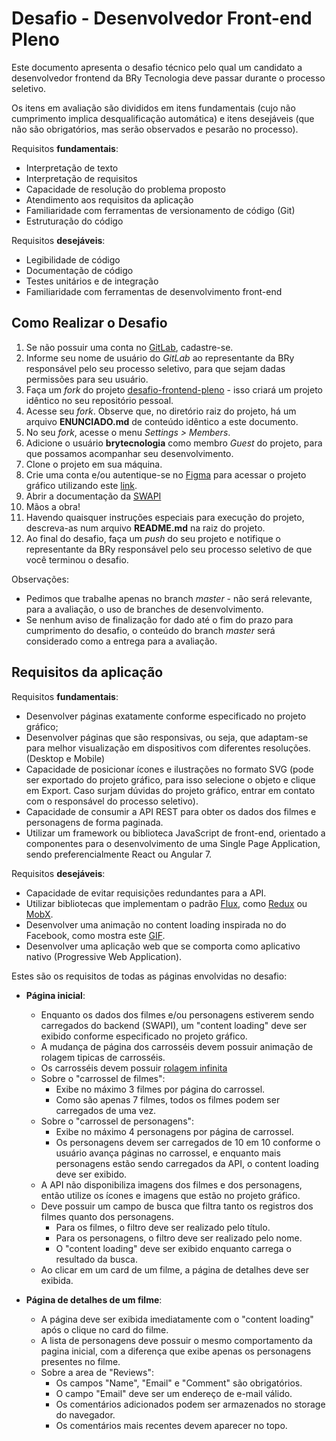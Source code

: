 # Desafio - Desenvolvedor Front-end Pleno

Este documento apresenta o desafio técnico pelo qual um candidato a desenvolvedor frontend da BRy Tecnologia deve passar durante o processo seletivo.

Os itens em avaliação são divididos em itens fundamentais (cujo não cumprimento implica desqualificação automática) e itens desejáveis (que não são obrigatórios, mas serão observados e pesarão no processo).

Requisitos **fundamentais**:
* Interpretação de texto
* Interpretação de requisitos
* Capacidade de resolução do problema proposto
* Atendimento aos requisitos da aplicação
* Familiaridade com ferramentas de versionamento de código (Git)
* Estruturação do código

Requisitos **desejáveis**:
* Legibilidade de código
* Documentação de código
* Testes unitários e de integração
* Familiaridade com ferramentas de desenvolvimento front-end

## Como Realizar o Desafio

1. Se não possuir uma conta no [GitLab](https://gitlab.com), cadastre-se.
2. Informe seu nome de usuário do *GitLab* ao representante da BRy responsável pelo seu processo seletivo, para que sejam dadas permissões para seu usuário.
3. Faça um *fork* do projeto [desafio-frontend-pleno](https://gitlab.com/brytecnologia-team/selecao/desafio-frontend-pleno) - isso criará um projeto idêntico no seu repositório pessoal.
4. Acesse seu *fork*. Observe que, no diretório raiz do projeto, há um arquivo **ENUNCIADO.md** de conteúdo idêntico a este documento.
5. No seu *fork*, acesse o menu *Settings > Members*.
6. Adicione o usuário **brytecnologia** como membro *Guest* do projeto, para que possamos acompanhar seu desenvolvimento.
7. Clone o projeto em sua máquina.
8. Crie uma conta e/ou autentique-se no [Figma](https://www.figma.com/) para acessar o projeto gráfico utilizando este [link](https://www.figma.com/file/f8RxcKAz9JSWuRgM0DFtzxmJ/teste-front-end?node-id=0%3A1).
9. Abrir a documentação da [SWAPI](https://swapi.co)
10. Mãos a obra!
11. Havendo quaisquer instruções especiais para execução do projeto, descreva-as num arquivo **README.md** na raiz do projeto.
12. Ao final do desafio, faça um *push* do seu projeto e notifique o representante da BRy responsável pelo seu processo seletivo de que você terminou o desafio.

Observações: 

* Pedimos que trabalhe apenas no branch *master* - não será relevante, para a avaliação, o uso de branches de desenvolvimento.
* Se nenhum aviso de finalização for dado até o fim do prazo para cumprimento do desafio, o conteúdo do branch *master* será considerado como a entrega para a avaliação. 

## Requisitos da aplicação

Requisitos **fundamentais**:
* Desenvolver páginas exatamente conforme especificado no projeto gráfico;
* Desenvolver páginas que são responsivas, ou seja, que adaptam-se para melhor visualização em dispositivos com diferentes resoluções. (Desktop e Mobile)
* Capacidade de posicionar ícones e ilustrações no formato SVG (pode ser exportado do projeto gráfico, para isso selecione o objeto e clique em Export. Caso surjam dúvidas do projeto gráfico, entrar em contato com o responsável do processo seletivo).
* Capacidade de consumir a API REST para obter os dados dos filmes e personagens de forma paginada.
* Utilizar um framework ou biblioteca JavaScript de front-end, orientado a componentes para o desenvolvimento de uma Single Page Application, sendo preferencialmente React ou Angular 7.

Requisitos **desejáveis**:
* Capacidade de evitar requisições redundantes para a API.
* Utilizar bibliotecas que implementam o padrão [Flux](https://www.google.com/search?q=flux+pattern), como [Redux](https://redux.js.org/) ou [MobX](https://mobx.js.org/getting-started.html).
* Desenvolver uma animação no content loading inspirada no do Facebook, como mostra este [GIF](https://madewithnetwork.ams3.cdn.digitaloceanspaces.com//spatie-space-production/1252/ksCklnfNtW.gif).
* Desenvolver uma aplicação web que se comporta como aplicativo nativo (Progressive Web Application).

Estes são os requisitos de todas as páginas envolvidas no desafio:

* **Página inicial**:
  * Enquanto os dados dos filmes e/ou personagens estiverem sendo carregados do backend (SWAPI), um "content loading" deve ser exibido conforme especificado no projeto gráfico.
  * A mudança de página dos carrosséis devem possuir animação de rolagem tipicas de carrosséis.
  * Os carrosséis devem possuir [rolagem infinita](https://blackpixel.com/writing/Carousel.gif)
  * Sobre o "carrossel de filmes":
    * Exibe no máximo 3 filmes por página do carrossel.
    * Como são apenas 7 filmes, todos os filmes podem ser carregados de uma vez.
  * Sobre o "carrossel de personagens":
    * Exibe no máximo 4 personagens por página de carrossel.
    * Os personagens devem ser carregados de 10 em 10 conforme o usuário avança páginas no carrossel, e enquanto mais personagens estão sendo carregados da API, o content loading   deve ser exibido.
  * A API não disponibiliza imagens dos filmes e dos personagens, então utilize os ícones e imagens que estão no projeto gráfico.
  * Deve possuir um campo de busca que filtra tanto os registros dos filmes quanto dos personagens.
    * Para os filmes, o filtro deve ser realizado pelo título.
    * Para os personagens, o filtro deve ser realizado pelo nome.
    * O "content loading" deve ser exibido enquanto carrega o resultado da busca.
  * Ao clicar em um card de um filme, a página de detalhes deve ser exibida.

* **Página de detalhes de um filme**:
  * A página deve ser exibida imediatamente com o "content loading" após o clique no card do filme.
  * A lista de personagens deve possuir o mesmo comportamento da pagina inicial, com a diferença que exibe apenas os personagens presentes no filme.
  * Sobre a area de "Reviews":
    * Os campos "Name", "Email" e "Comment" são obrigatórios.
    * O campo "Email" deve ser um endereço de e-mail válido.
    * Os comentários adicionados podem ser armazenados no storage do navegador.
    * Os comentários mais recentes devem aparecer no topo.
